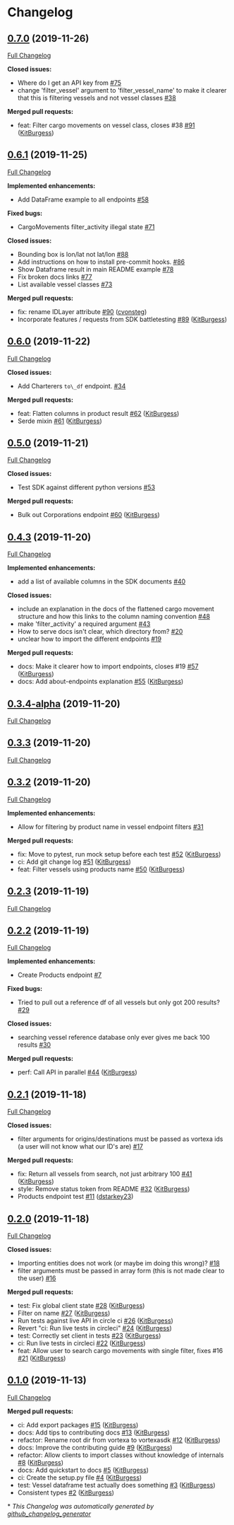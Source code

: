 # Changelog

## [0.7.0](https://github.com/V0RT3X4/python-sdk/tree/0.7.0) (2019-11-26)

[Full Changelog](https://github.com/V0RT3X4/python-sdk/compare/0.6.1...0.7.0)

**Closed issues:**

- Where do I get an API key from [\#75](https://github.com/V0RT3X4/python-sdk/issues/75)
- change 'filter\_vessel' argument to 'filter\_vessel\_name' to make it clearer that this is filtering vessels and not vessel classes [\#38](https://github.com/V0RT3X4/python-sdk/issues/38)

**Merged pull requests:**

- feat: Filter cargo movements on vessel class, closes \#38 [\#91](https://github.com/V0RT3X4/python-sdk/pull/91) ([KitBurgess](https://github.com/KitBurgess))

## [0.6.1](https://github.com/V0RT3X4/python-sdk/tree/0.6.1) (2019-11-25)

[Full Changelog](https://github.com/V0RT3X4/python-sdk/compare/0.6.0...0.6.1)

**Implemented enhancements:**

- Add DataFrame example to all endpoints [\#58](https://github.com/V0RT3X4/python-sdk/issues/58)

**Fixed bugs:**

- CargoMovements filter\_activity illegal state [\#71](https://github.com/V0RT3X4/python-sdk/issues/71)

**Closed issues:**

- Bounding box is lon/lat not lat/lon [\#88](https://github.com/V0RT3X4/python-sdk/issues/88)
- Add instructions on how to install pre-commit hooks. [\#86](https://github.com/V0RT3X4/python-sdk/issues/86)
- Show Dataframe result in main README example [\#78](https://github.com/V0RT3X4/python-sdk/issues/78)
- Fix broken docs links [\#77](https://github.com/V0RT3X4/python-sdk/issues/77)
- List available vessel classes [\#73](https://github.com/V0RT3X4/python-sdk/issues/73)

**Merged pull requests:**

- fix: rename IDLayer attribute [\#90](https://github.com/V0RT3X4/python-sdk/pull/90) ([cvonsteg](https://github.com/cvonsteg))
- Incorporate features / requests from SDK battletesting [\#89](https://github.com/V0RT3X4/python-sdk/pull/89) ([KitBurgess](https://github.com/KitBurgess))

## [0.6.0](https://github.com/V0RT3X4/python-sdk/tree/0.6.0) (2019-11-22)

[Full Changelog](https://github.com/V0RT3X4/python-sdk/compare/0.5.0...0.6.0)

**Closed issues:**

- Add Charterers `to\_df` endpoint. [\#34](https://github.com/V0RT3X4/python-sdk/issues/34)

**Merged pull requests:**

- feat: Flatten columns in product result [\#62](https://github.com/V0RT3X4/python-sdk/pull/62) ([KitBurgess](https://github.com/KitBurgess))
- Serde mixin [\#61](https://github.com/V0RT3X4/python-sdk/pull/61) ([KitBurgess](https://github.com/KitBurgess))

## [0.5.0](https://github.com/V0RT3X4/python-sdk/tree/0.5.0) (2019-11-21)

[Full Changelog](https://github.com/V0RT3X4/python-sdk/compare/0.4.3...0.5.0)

**Closed issues:**

- Test SDK against different python versions [\#53](https://github.com/V0RT3X4/python-sdk/issues/53)

**Merged pull requests:**

- Bulk out Corporations endpoint [\#60](https://github.com/V0RT3X4/python-sdk/pull/60) ([KitBurgess](https://github.com/KitBurgess))

## [0.4.3](https://github.com/V0RT3X4/python-sdk/tree/0.4.3) (2019-11-20)

[Full Changelog](https://github.com/V0RT3X4/python-sdk/compare/0.3.4-alpha...0.4.3)

**Implemented enhancements:**

- add a list of available columns in the SDK documents [\#40](https://github.com/V0RT3X4/python-sdk/issues/40)

**Closed issues:**

- include an explanation in the docs of the flattened cargo movement structure and how this links to the column naming convention [\#48](https://github.com/V0RT3X4/python-sdk/issues/48)
- make 'filter\_activity' a required argument [\#43](https://github.com/V0RT3X4/python-sdk/issues/43)
- How to serve docs isn't clear, which directory from? [\#20](https://github.com/V0RT3X4/python-sdk/issues/20)
- unclear how to import the different endpoints [\#19](https://github.com/V0RT3X4/python-sdk/issues/19)

**Merged pull requests:**

- docs: Make it clearer how to import endpoints, closes \#19 [\#57](https://github.com/V0RT3X4/python-sdk/pull/57) ([KitBurgess](https://github.com/KitBurgess))
- docs: Add about-endpoints explanation [\#55](https://github.com/V0RT3X4/python-sdk/pull/55) ([KitBurgess](https://github.com/KitBurgess))

## [0.3.4-alpha](https://github.com/V0RT3X4/python-sdk/tree/0.3.4-alpha) (2019-11-20)

[Full Changelog](https://github.com/V0RT3X4/python-sdk/compare/0.3.3...0.3.4-alpha)

## [0.3.3](https://github.com/V0RT3X4/python-sdk/tree/0.3.3) (2019-11-20)

[Full Changelog](https://github.com/V0RT3X4/python-sdk/compare/0.3.2...0.3.3)

## [0.3.2](https://github.com/V0RT3X4/python-sdk/tree/0.3.2) (2019-11-20)

[Full Changelog](https://github.com/V0RT3X4/python-sdk/compare/0.2.3...0.3.2)

**Implemented enhancements:**

- Allow for filtering by product name in vessel endpoint filters  [\#31](https://github.com/V0RT3X4/python-sdk/issues/31)

**Merged pull requests:**

- fix: Move to pytest, run mock setup before each test [\#52](https://github.com/V0RT3X4/python-sdk/pull/52) ([KitBurgess](https://github.com/KitBurgess))
- ci: Add git change log [\#51](https://github.com/V0RT3X4/python-sdk/pull/51) ([KitBurgess](https://github.com/KitBurgess))
- feat: Filter vessels using products name [\#50](https://github.com/V0RT3X4/python-sdk/pull/50) ([KitBurgess](https://github.com/KitBurgess))

## [0.2.3](https://github.com/V0RT3X4/python-sdk/tree/0.2.3) (2019-11-19)

[Full Changelog](https://github.com/V0RT3X4/python-sdk/compare/0.2.2...0.2.3)

## [0.2.2](https://github.com/V0RT3X4/python-sdk/tree/0.2.2) (2019-11-19)

[Full Changelog](https://github.com/V0RT3X4/python-sdk/compare/0.2.1...0.2.2)

**Implemented enhancements:**

- Create Products endpoint [\#7](https://github.com/V0RT3X4/python-sdk/issues/7)

**Fixed bugs:**

- Tried to pull out a reference df of all vessels but only got 200 results? [\#29](https://github.com/V0RT3X4/python-sdk/issues/29)

**Closed issues:**

- searching vessel reference database only ever gives me back 100 results [\#30](https://github.com/V0RT3X4/python-sdk/issues/30)

**Merged pull requests:**

- perf: Call API in parallel [\#44](https://github.com/V0RT3X4/python-sdk/pull/44) ([KitBurgess](https://github.com/KitBurgess))

## [0.2.1](https://github.com/V0RT3X4/python-sdk/tree/0.2.1) (2019-11-18)

[Full Changelog](https://github.com/V0RT3X4/python-sdk/compare/0.2.0...0.2.1)

**Closed issues:**

- filter arguments for origins/destinations must be passed as vortexa ids \(a user will not know what our ID's are\) [\#17](https://github.com/V0RT3X4/python-sdk/issues/17)

**Merged pull requests:**

- fix: Return all vessels from search, not just arbitrary 100 [\#41](https://github.com/V0RT3X4/python-sdk/pull/41) ([KitBurgess](https://github.com/KitBurgess))
- style: Remove status token from README [\#32](https://github.com/V0RT3X4/python-sdk/pull/32) ([KitBurgess](https://github.com/KitBurgess))
- Products endpoint test [\#11](https://github.com/V0RT3X4/python-sdk/pull/11) ([dstarkey23](https://github.com/dstarkey23))

## [0.2.0](https://github.com/V0RT3X4/python-sdk/tree/0.2.0) (2019-11-18)

[Full Changelog](https://github.com/V0RT3X4/python-sdk/compare/0.1.0...0.2.0)

**Closed issues:**

- Importing entities does not work \(or maybe im doing this wrong\)? [\#18](https://github.com/V0RT3X4/python-sdk/issues/18)
- filter arguments must be passed in array form \(this is not made clear to the user\) [\#16](https://github.com/V0RT3X4/python-sdk/issues/16)

**Merged pull requests:**

- test: Fix global client state [\#28](https://github.com/V0RT3X4/python-sdk/pull/28) ([KitBurgess](https://github.com/KitBurgess))
- Filter on name [\#27](https://github.com/V0RT3X4/python-sdk/pull/27) ([KitBurgess](https://github.com/KitBurgess))
- Run tests against live API in circle ci [\#26](https://github.com/V0RT3X4/python-sdk/pull/26) ([KitBurgess](https://github.com/KitBurgess))
- Revert "ci: Run live tests in circleci" [\#24](https://github.com/V0RT3X4/python-sdk/pull/24) ([KitBurgess](https://github.com/KitBurgess))
- test: Correctly set client in tests [\#23](https://github.com/V0RT3X4/python-sdk/pull/23) ([KitBurgess](https://github.com/KitBurgess))
- ci: Run live tests in circleci [\#22](https://github.com/V0RT3X4/python-sdk/pull/22) ([KitBurgess](https://github.com/KitBurgess))
- feat: Allow user to search cargo movements with single filter, fixes \#16 [\#21](https://github.com/V0RT3X4/python-sdk/pull/21) ([KitBurgess](https://github.com/KitBurgess))

## [0.1.0](https://github.com/V0RT3X4/python-sdk/tree/0.1.0) (2019-11-13)

[Full Changelog](https://github.com/V0RT3X4/python-sdk/compare/f34a5627d0047e9a9a56ecf4b19cb4af91395d01...0.1.0)

**Merged pull requests:**

- ci: Add export packages [\#15](https://github.com/V0RT3X4/python-sdk/pull/15) ([KitBurgess](https://github.com/KitBurgess))
- docs: Add tips to contributing docs [\#13](https://github.com/V0RT3X4/python-sdk/pull/13) ([KitBurgess](https://github.com/KitBurgess))
- refactor: Rename root dir from vortexa to vortexasdk [\#12](https://github.com/V0RT3X4/python-sdk/pull/12) ([KitBurgess](https://github.com/KitBurgess))
- docs: Improve the contributing guide [\#9](https://github.com/V0RT3X4/python-sdk/pull/9) ([KitBurgess](https://github.com/KitBurgess))
- refactor: Allow clients to import classes without knowledge of internals [\#8](https://github.com/V0RT3X4/python-sdk/pull/8) ([KitBurgess](https://github.com/KitBurgess))
- docs: Add quickstart to docs [\#5](https://github.com/V0RT3X4/python-sdk/pull/5) ([KitBurgess](https://github.com/KitBurgess))
- ci: Create the setup.py file [\#4](https://github.com/V0RT3X4/python-sdk/pull/4) ([KitBurgess](https://github.com/KitBurgess))
- test: Vessel dataframe test actually does something [\#3](https://github.com/V0RT3X4/python-sdk/pull/3) ([KitBurgess](https://github.com/KitBurgess))
- Consistent types [\#2](https://github.com/V0RT3X4/python-sdk/pull/2) ([KitBurgess](https://github.com/KitBurgess))



\* *This Changelog was automatically generated by [github_changelog_generator](https://github.com/github-changelog-generator/github-changelog-generator)*

